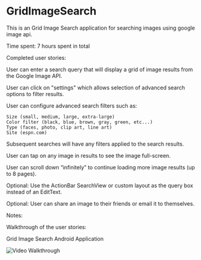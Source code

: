 GridImageSearch
===============

This is an Grid Image Search application for searching images using google image api.

Time spent: 7 hours spent in total

Completed user stories:

User can enter a search query that will display a grid of image results from the Google Image API.

User can click on "settings" which allows selection of advanced search options to filter results.

User can configure advanced search filters such as:

    Size (small, medium, large, extra-large)
    Color filter (black, blue, brown, gray, green, etc...)
    Type (faces, photo, clip art, line art)
    Site (espn.com)

Subsequent searches will have any filters applied to the search results.

User can tap on any image in results to see the image full-screen.

User can scroll down “infinitely” to continue loading more image results (up to 8 pages).

Optional: Use the ActionBar SearchView or custom layout as the query box instead of an EditText.

Optional: User can share an image to their friends or email it to themselves.


Notes:

Walkthrough of the user stories:

Grid Image Search Android Application

![Video Walkthrough](gridimagesearch.gif)
